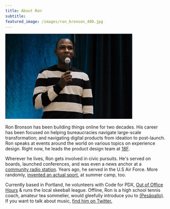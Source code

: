 ```yaml
---
title: About Ron
subtitle: 
featured_image: /images/ron_bronson_400.jpg
---
```


![](/images/ron_bronson_400.jpg)

Ron Bronson has been building things online for two decades. His career has been focused on helping bureaucracies navigate large-scale transformation; and navigating digital products from ideation to post-launch. Ron speaks at events around the world on various topics on experience design. Right now, he leads the product design team at [18F](http://18f.gsa.gov/).

Wherever he lives, Ron gets involved in civic pursuits. He's served on boards, launched conferences, and was even a news anchor at a [community radio station](http://wfhb.org/). Years ago, he served in the U.S Air Force. More randomly, [invented an actual sport.](https://en.wikipedia.org/wiki/Tennis_polo) at summer camp, too.

Currently based in Portland, he volunteers with Code for PDX, [Out of Office Hours](http://outofofficehours.com) & runs the local skeeball league. Offline, Ron is a high school tennis coach, amateur tea sommelier, would gleefully introduce you to [(Pesäpallo)](https://twitter.com/ronbronson/status/1167995626342141953). If you want to talk about music, [find him on Twitter.](http://twitter.com/ronbronson)